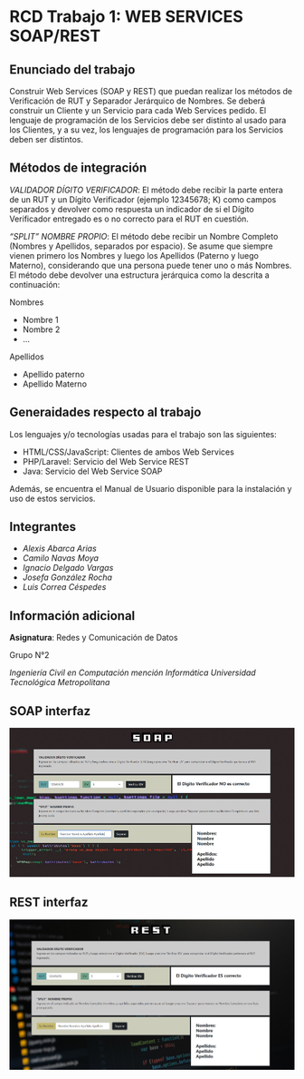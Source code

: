 # RCD Trabajo 1: WEB SERVICES SOAP/REST

## Enunciado del trabajo

Construir Web Services (SOAP y REST) que puedan realizar los métodos de Verificación de RUT y 
Separador Jerárquico de Nombres. Se deberá construir un Cliente y un Servicio para cada Web Services pedido.
El lenguaje de programación de los Servicios debe ser distinto al usado para los Clientes, y a su vez, los lenguajes 
de programación para los Servicios deben ser distintos.

## Métodos de integración

*VALIDADOR DÍGITO VERIFICADOR*: El método debe recibir la parte entera de un RUT y un Dígito Verificador 
(ejemplo 12345678; K) como campos separados y devolver como respuesta un indicador de si el Dígito 
Verificador entregado es o no correcto para el RUT en cuestión.

*“SPLIT” NOMBRE PROPIO*: El método debe recibir un Nombre Completo (Nombres y Apellidos, separados 
por espacio). Se asume que siempre vienen primero los Nombres y luego los Apellidos (Paterno y luego 
Materno), considerando que una persona puede tener uno o más Nombres. El método debe devolver una 
estructura jerárquica como la descrita a continuación:

Nombres

* Nombre 1
* Nombre 2
* …

Apellidos
* Apellido paterno
* Apellido Materno

## Generaidades respecto al trabajo

Los lenguajes y/o tecnologías usadas para el trabajo son las siguientes:

* HTML/CSS/JavaScript: Clientes de ambos Web Services
* PHP/Laravel: Servicio del Web Service REST
* Java: Servicio del Web Service SOAP

Además, se encuentra el Manual de Usuario disponible para la instalación y uso de estos servicios.

## Integrantes

* *Alexis Abarca Arias*
* *Camilo Navas Moya*
* *Ignacio Delgado Vargas*
* *Josefa González Rocha*
* *Luis Correa Céspedes*

## Información adicional

**Asignatura**: Redes y Comunicación de Datos

Grupo N°2

*Ingeniería Civil en Computación mención Informática*
*Universidad Tecnológica Metropolitana*

## SOAP interfaz

![Screenshot](./SOAP/Cliente/assets/img/example.png)

## REST interfaz

![Screenshot](./SOAP/Cliente/assets/img/example2.png)